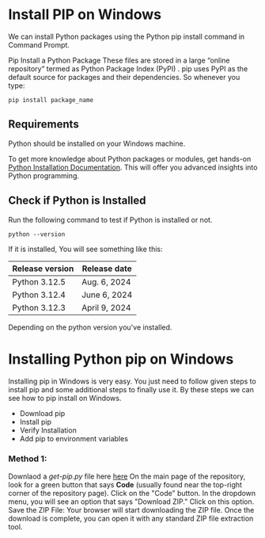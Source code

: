 # Install PIP on Windows
We can install Python packages using the Python pip install command in Command Prompt.

Pip Install a Python Package
These files are stored in a large “online repository” termed as Python Package Index (PyPI) . pip uses PyPI as the default source for packages and their dependencies. So whenever you type:

```shell
pip install package_name
```

## Requirements
Python should be installed on your Windows machine.

To get more knowledge about Python packages or modules, get hands-on[ Python Installation Documentation](https://docs.python.org/3/installing/index.html). This will offer you advanced insights into Python programming.

## Check if Python is Installed
Run the following command to test if Python is installed or not.

```shell
python --version
```

If it is installed, You will see something like this:

| Release version | Release date  |
|-----------------|---------------|
| Python 3.12.5   | Aug. 6, 2024  | 
| Python 3.12.4   | June 6, 2024  | 
| Python 3.12.3   | April 9, 2024 |

Depending on the python version you've installed.

# Installing Python pip on Windows
Installing pip in Windows is very easy. You just need to follow given steps to install pip and some additional steps to finally use it. By these steps we can see how to pip install on Windows.

* Download pip
* Install pip
* Verify Installation
* Add pip to environment variables

### Method 1: 
Downlaod a *get-pip.py* file here [here](https://github.com/edwards698/Install-pip-on-windows?tab=readme-ov-file) On the main page of the repository, look for a green button that says **Code** (usually found near the top-right corner of the repository page). Click on the "Code" button. In the dropdown menu, you will see an option that says "Download ZIP." Click on this option. Save the ZIP File: Your browser will start downloading the ZIP file. Once the download is complete, you can open it with any standard ZIP file extraction tool.